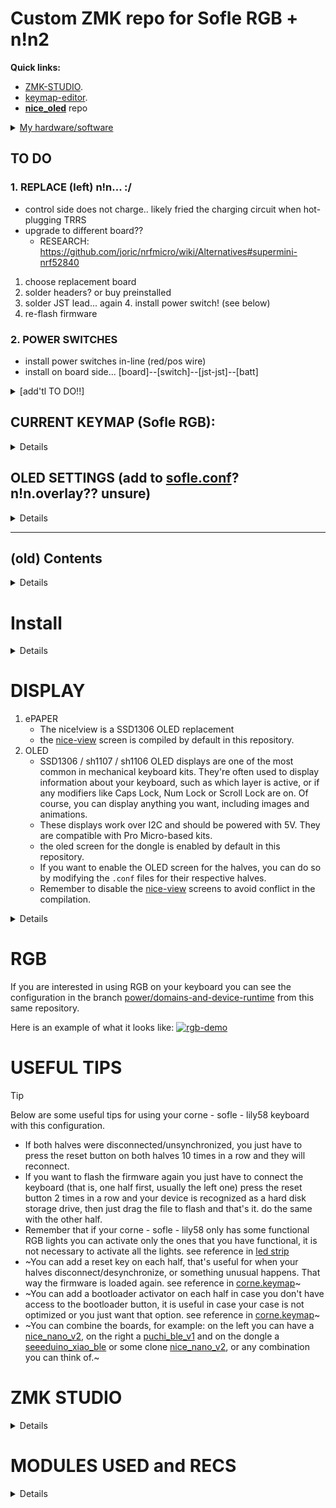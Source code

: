 # Custom ZMK repo for Sofle RGB + n!n2

**Quick links:**

- [ZMK-STUDIO](https://zmk.studio/).
- [keymap-editor](https://nickcoutsos.github.io/keymap-editor/).
- [**nice_oled**](https://github.com/mctechnology17/zmk-nice-oled) repo

<!---------------break---------------->

<details>
	<summary> <ins> My hardware/software </ins> </summary>
<br>
	
hardware: 

- Sofle RGB (v2.1)
- nice!nano v2 (Nordic nRF52840)
- [ec11 rotary encoders](https://customkbd.com/collections/other-components/products/rotary-encoder-ec11)
- 128X32 OLED display
- external LiPo batts per side
- 6x RGB underglow LEDs  ... WS2812 family?
- [vendor](https://customkbd.com/collections/sofle/products/sofle-keyboard-rgb-assembled)

- lame, v1.0 https://github.com/braindefender/KLP-Lame-Keycaps


software

- ZMK studio
- mctech ZMK fork https://github.com/mctechnology17/zmk-config
- mctech nice_oled 


</details>

<!---------------break---------------->



## TO DO


### 1. REPLACE (left) n!n... :/
- control side does not charge.. likely fried the charging circuit when hot-plugging TRRS
- upgrade to different board??
  - RESEARCH: https://github.com/joric/nrfmicro/wiki/Alternatives#supermini-nrf52840
1. choose replacement board
2. solder headers? or buy preinstalled
3. solder JST lead... again
   4. install power switch! (see below)
5. re-flash firmware

### 2. POWER SWITCHES
- install power switches in-line (red/pos wire)
- install on board side... [board]--[switch]--[jst-jst]--[batt] 

<!---------------break---------------->

<details>
<summary> [add'tl TO DO!!] </summary>
<br>

### battery shits?:
- find ideal thin battery ~5000mAh+
- maybe 2s battery?? (2x parallel series)
- https://zmk.dev/docs/development/hardware-integration/battery
  - https://github.com/ebastler/zmk-designguide/blob/main/readme.md#vsense
- vendors?
  - https://www.lipobattery.us/li-po-batteries-5000mah/
  - https://www.dnkpower.com/3-7v-lipo-battery-cell/
  - https://www.benzoenergy.com/lithium-polymer-battery.html
  - https://motoma.com/lithium-ion-battery/


### RGB:
- [x] ~~1. Add RGB underglow support~~
   - ~~see ZMK [doc](https://zmk.dev/docs/development/hardware-integration/lighting/underglow#nrf52-based-boards)~~
   - ~~properly define led_strip function within [n!n.overlay](boards\nice_nano_v2.overlay)~~ 
   - ~~edit [n!n.overlay](boards\nice_nano_v2.overlay) RGB pin? currently set to p0.06, which is the battery GND?~~
     - ~~``` psels = <NRF_PSEL(SPIM_MOSI, 0, 6)>; ```~~
2. Configure RGB underglow settings 
   - see ZMK [doc](https://zmk.dev/docs/config/lighting#rgb-underglow)
   - disable nice-view compile (inside n!n.overlay?)
   - 
3. RGB behavior activation + binding
   - #include <dt-bindings/zmk/rgb.h>
   - [x] need this to enable "RGB_TOG" etc.
   - https://zmk.dev/docs/keymaps/behaviors/underglow

### OLED:  
- custom animation? 
- increase gem fps (9600 = 10fps > 9600/10 *24 = 3840 == 24fps??)
- resize pokemon animation?

### Hardware: 
- acrylic OLED covers? 
  - standoffs 
  - m2 (torx) screws
  - countersunk screw holes? for flush hardware
- figure out LED hardware (sk6812mini? ws2912b? [...](https://customkbd.com/collections/diodes-and-leds)) 
- thinner batts 
  - proper standoff height
 
### Firmware: 
- reset HID to use mouse fxns over BLE
- edit out unused modules > root/config/west.yml
- edit cmake args? > root/build.yaml
- [ ] rename artifacts output > root/build.yaml ... will this break anything?
- [ ] monitor windows battery read
- [ ] what is cmake-args? > build.yaml
- [ ] what is snippets? > build.yaml

</details>

<!---------------break---------------->



## CURRENT KEYMAP (Sofle RGB): 
<details>
	
<sub>(updates automatically)</sub>

	
![current-sofle.keymap](keymap-drawer/sofle.svg)
To customize, see these references:
[^1] [^2] [^3]
</details>


<!---------------break---------------->


## OLED SETTINGS (add to [sofle.conf](config/sofle.conf)? n!n.overlay?? unsure)

<details> 

hidden animations (not sized for 128X32 OLED)

```
CONFIG_NICE_OLED_POKEMON_ANIMATION=y/n
CONFIG_NICE_OLED_VIM=y/n
CONFIG_NICE_OLED_VIP_MARCOS=y/n
CONFIG_NICE_OLED_WIDGET_PERIPHERAL_TEST=y/n
```

see [nice!oled.defconfig](https://github.com/mctechnology17/zmk-nice-oled/blob/5d7dce25735277dd6dcd8295c64e143d4f95cdfa/boards/shields/nice_oled/Kconfig.defconfig)
	
| Option                                                           | Type | Description                                                                                                                                                                                                                                                       | Default |
| ------------------------------------------                       | ---- | ----------------------------------------------------------------------------------------------------------------------------------------------------------------------------------------------------------------------------------------------------------------- | ------- |
| `CONFIG_NICE_OLED_GRAPH_AND_NEEDLE_WPM_FIXED_RANGE`                 | bool | This shield uses a fixed range for the chart and gauge deflection. If you set this option to `n`, it will switch to a dynamic range, like the default nice!view shield, which dynamically adjusts based on the last 10 WPM values provided by ZMK.                | y       |
| `CONFIG_NICE_OLED_GRAPH_AND_NEEDLE_WPM_FIXED_RANGE_MAX`             | int  | You can adjust the maximum value of the fixed range to align with your current goal.                                                                                                                                                                              | 100     |
| `CONFIG_NICE_OLED_GEM_ANIMATION`                                 | bool | If you find the animation distracting (or want to save on battery usage), you can turn it off by setting this option to `n`. It will instead pick a random frame of the animation every time you restart your keyboard.                                           | y       |
| `CONFIG_NICE_OLED_GEM_ANIMATION_MS`                              | int  | Alternatively, you can slow down the animation. A high value, such as 96000, slows the animation considerably, showing the next frame every couple of seconds. The animation consists of 16 frames, and the default value of 960 milliseconds plays it at 60 fps. | 960     |
| `CONFIG_NICE_OLED_WIDGET_WPM`                                    | bool | Enables the Words Per Minute (WPM) widget on the OLED display.                                                                                                                                                                                                    | y       |
| `CONFIG_NICE_OLED_WIDGET_WPM_LUNA`                               | bool | Activates the Luna animation for the WPM widget.                                                                                                                                                                                                                  | y       |
| `CONFIG_NICE_OLED_WIDGET_WPM_LUNA_ANIMATION_MS`                  | int  | Sets the duration of the Luna animation for the WPM widget (in milliseconds).                                                                                                                                                                                     | 300     |
| `CONFIG_NICE_OLED_WIDGET_HID_INDICATORS`                         | bool | Enables the Human Interface Device (HID) indicators widget.                                                                                                                                                                                                       | y       |
| `CONFIG_NICE_OLED_WIDGET_HID_INDICATORS_LUNA`                    | bool | Activates the Luna animation for the HID indicators widget.                                                                                                                                                                                                       | y       |
| `CONFIG_NICE_OLED_WIDGET_HID_INDICATORS_LUNA_ONLY_CAPSLOCK`      | bool | Activates the Luna animation for the HID indicators widget [ONLY for CapsLock ](https://zmk.dev/docs/keymaps/list-of-keycodes#locks)                                                                                                                  | n       |
| `CONFIG_NICE_OLED_WIDGET_HID_INDICATORS_LUNA_ANIMATION_MS`       | int  | Sets the duration of the Luna animation for the HID indicators widget (in milliseconds).                                                                                                                                                                          | 300     |
| `CONFIG_NICE_OLED_WIDGET_MODIFIERS_INDICATORS`                   | bool | Enables the modifiers indicators widget, which shows active modifier keys.                                                                                                                                                                                        | y       |
| `CONFIG_NICE_OLED_WIDGET_MODIFIERS_INDICATORS_LUNA`              | bool | Activates the Luna animation for the modifiers indicators widget.                                                                                                                                                                                                 | y       |
| `CONFIG_NICE_OLED_WIDGET_MODIFIERS_INDICATORS_LUNA_ANIMATION_MS` | int  | Sets the duration of the Luna animation for the modifiers indicators widget (in milliseconds).                                                                                                                                                                    | 300     |


You can deactivate luna the dog as follows (default is activated):
```conf
CONFIG_NICE_OLED_WIDGET_WPM=n
CONFIG_NICE_OLED_WIDGET_WPM_LUNA=n
CONFIG_NICE_OLED_WIDGET_HID_INDICATORS=n
CONFIG_NICE_OLED_WIDGET_HID_INDICATORS_LUNA=n
CONFIG_NICE_OLED_WIDGET_MODIFIERS_INDICATORS=n
CONFIG_NICE_OLED_WIDGET_MODIFIERS_INDICATORS_LUNA=n
```

You can enable only the capslock if it is more appropriate for you:
```conf
CONFIG_NICE_OLED_WIDGET_HID_INDICATORS_LUNA_ONLY_CAPSLOCK=y
```

</details>

<!---------------break---------------->

----

## (old) Contents

<details>


- [INTRO](#INTRO)
- [QUICK START](#QUICK-START)
  - [keymap sofle](#keymap-sofle)
- [LOCAL INSTALLATION](#LOCAL-INSTALLATION)
- [DISPLAY](#DISPLAY)
- [RGB](#RGB)
  - [rgb with niceview](#rgb-with-niceview)
  - [rgb with niceview in two step](#rgb-with-niceview-in-two-step)
- [DONGLE](#DONGLE)
- [USEFUL TIPS](#USEFUL-TIPS)
- [ZMK STUDIO](#ZMK-STUDIO)
- [MODULE INTEGRATION](#MODULE-INTEGRATION)
   - [modules used in this repository](#modules-used-in-this-repository)
   - [list of useful modules](#list-of-useful-modules)
- [THIS REPOSITORY AS A MODULE](#THIS-REPOSITORY-AS-A-MODULE)
- [INSPIRATIONS](#INSPIRATIONS)
- [MY OTHER PROJECTS](#MY-OTHER-PROJECTS)
- [RELATED PROJECTS](#RELATED-PROJECTS)
- [DONGLE DESIGNS](#DONGLE-DESIGNS)

</details>



<!---------------break---------------->


# Install

<details>

> [!NOTE]
>
> 1. With this configuration you can use the corne - sofle - lily58 keyboard practically
> immediately, you just have to follow the following steps and that's it.
>
> 2. If you need precompiled files you can download them from the [firmware
>    folder](./firmware)
>
> 3. If you have any problems, you just have to flash the reset firmwares that
>    are in the [firmware](./firmware) folder and that's it.
>
> 4. Disable the builds you don't need in the file [build.yaml](./build.yaml),
>    by default they are all activated.


### zmk-studio (quick start)
This repository includes the necessary configuration to use zmk-studio without
the need to configure anything else. You just have to follow the steps below:
- fork this repository y flash the firmware to the keyboard with the uf2 files (see as below en normal procedure)
- connect the master (dongle or central) to the PC
- Modify the keyboard mapping on the go with [ZMK Studio
  Web](https://zmk.studio/) and enjoy the changes!

### normal procedure
1. Fork this repository (I appreciate if you follow me on [github] and [youtube])
2. Modify the keyboard mapping with [keymap-editor]. If you want to read about
   the features of this editor you can do so here: [ZMK Studio Web](https://zmk.studio/) or [keymap-editor](https://github.com/nickcoutsos/keymap-editor).
3. Save changes and commit (optional)
4. Go to actions on github and download the artifacts
   - Actions(click) -> All Workflows (click)-> Initial User Config. (here you
     scroll to the bottom and click)
   - Here is something called artifacts, click to download the file, it is a .zip
   - now go to download on your computer (or wherever you have downloads by default):
   - unzip the .zip file
   - Connect the nice!nano v2 microcontroller to the USB-C port of your computer
   - the microcontroller is recognized as a storage device
5. Flash the firmware to the keyboard with the uf2 files (drag and drop and WITH dongle)
   - xiao_corne_dongle_xiao_dongle_display.uf2 for [seeeduino_xiao_ble] as a dongle
   - nice_corne_left_peripheral.uf2 for [nice_nano_v2] as a peripheral
   - nice_corne_right.uf2 for [nice_nano_v2] as a peripheral
6. Flash the firmware to the keyboard with the uf2 files (drag and drop and WITHOUT dongle)
   - nice_corne_left.uf2 for [nice_nano_v2] as a master side
   - nice_corne_right.uf2 for [nice_nano_v2] as a peripheral
7. If you need help, you can ask in the [ZMK Discord]
8. Enjoy your new keyboard

Here you can see the visual changes to the configuration:
> [!NOTE]
>
> This .svg image is automatically generated every time a change is made with
> the keymap editor. Github's workflows are responsible for building and
> generating the .svg file. You just have to go to the
> [keymap-drawer](./keymap-drawer)  folder and open the .svg file with your
> preferred browser if you want to see the files. The keymap-drawer
> configuration file is located in
> [config](./config/config_keymap-drawer.yaml).
> The file for the workflows is in [workflows](./.github/workflows/keymap-drawer.yaml) in case you want to modify it.

### keymap sofle
	
![current-keymap-sofle](keymap-drawer/sofle.svg)
	
If you want to customize this image with shapes/colors/etc. You can see these references:
[^1] [^2] [^3]


<!---------------break---------------->


#  LOCAL INSTALLATION 
<details>
	
LOCAL INSTALLATION

Before making any modifications, please see the [ZMK documentation]
documentation.

Example of an advanced configuration hier -> [^4]

1. Clone _your fork_ of this repository.

   ```bash
   # Replace `mctechnology17` with your username
   git clone https://github.com/mctechnology17/zmk-config.git
   ```

2. Enter the repository.

   ```bash
   cd zmk-config
   ```

Here you have a preview of how the repository is organized:

```bash
zmk-config # main folder
├── LICENSE # license
├── Makefile # file for compilation
├── README.md # readme this file
├── build.yaml # config file for compilation on the github server
│   boards
│   ├── ... # other boards
│   ├── nice_nano_v2.overlay
│   ├── puchi_ble_v1.overlay
│   └── shields
│       ├── corne
│       │   ├── Kconfig.defconfig # modify if you want to add a new shield
│       │   ├── Kconfig.shield # modify if you want to add a new shield
│       │   ├── boards
│       │   │   ├── ... # other boards
│       │   ├── corne.conf # general configurations of the corne
│       │   ├── corne.dtsi # default dtsi
│       │   ├── corne.keymap # default keymap
│       │   ├── corne.zmk.yml # modify if you want to add a new shield
│       │   ├── corne_dongle_pro_micro.conf # conf dongle pro_micro pinout
│       │   ├── corne_dongle_pro_micro.overlay # properties/displays dongle
│       │   ├── corne_dongle_xiao.conf # conf dongle xiao pinout
│       │   ├── corne_dongle_xiao.overlay # properties/displays dongle
│       │   ├── corne_left.conf # conf left
│       │   ├── corne_left_peripheral.conf # config left peripheral
│       │   ├── corne_right.conf # conf right
│       │   ├── ... # other files
│       └── dongle_display
│           ├── ... # here you can modify the screen widgets
│           └── widgets
│               └── # here you can modify the screen widgets
│   config # configuration folder
│   ├── config_keymap-drawer.yaml # config file keymap-drawer
│   ├── corne.conf # general configurations of the corne
│   ├── corne.keymap # your keymap file
│   ├── keymap_german_mac_iso_zmk.h # example of definition for german mac iso
│   └── west.yml # conf to connect with the repository
├── firmware
│   └── *.uf2 # all the firmwares
├── keymap-drawer # folder with the keymap-drawer
│   ├── corne.svg # img of the keymap
│   └── corne.yaml # keymap file yaml format for keymap-drawer
└── src
    └── ... # other files
```

To compile with make, just run the following command:

> [!IMPORTANT]
>
> 1. You have to have [docker](https://www.docker.com/products/docker-desktop/)
>    installed on your computer to use this command.
> 2. Check the [makefile](./makefile) file for build options.


```bash
make codebase_urob # clones urob's zmk firmware and initializes it
make corne_urob # compile all the *.uf2 of the corne and copy them to the firmware folder
```
</details>

</details>

<!---------------break---------------->


# DISPLAY
1. ePAPER
   - The nice!view is a SSD1306 OLED replacement
   - the [nice-view] screen is compiled by default in this repository.
2. OLED
   - SSD1306 / sh1107 / sh1106 OLED displays are one of the most common in
     mechanical keyboard kits. They're often used to display information about
     your keyboard, such as which layer is active, or if any modifiers like
     Caps Lock, Num Lock or Scroll Lock are on. Of course, you can display
     anything you want, including images and animations.
   - These displays work over I2C and should be powered with 5V. They are
     compatible with Pro Micro-based kits.
   - the oled screen for the dongle is enabled by default in this repository.
   - If you want to enable the OLED screen for the halves, you can do so by
     modifying the `.conf` files for their respective halves.
   - Remember to disable the [nice-view] screens to avoid conflict in the compilation.
  
<details>
	
3. FULL COLOR LCD SCREEN
   - [Prospector](https://github.com/carrefinho/prospector) is a desktop ZMK dongle with full color LCD screen.

> [!IMPORTANT]
>
> 1. To modify the dongle's OLED screen you can modify the `.overlay` file as follows for its respective board:
[corne_dongle_xiao.overlay](./config/boards/shields/corne/corne_dongle_xiao.overlay) and
[corne_dongle_pro_micro.overlay](./config/boards/shields/corne/corne_dongle_pro_micro.overlay). There you can find as a comment examples for the 128x32, 128x64, 128x128 screens and [nice-view] for the dongle screen.
> 3. For the 128x128 OLED screen model sh1107 there are no default drivers in Zephyr, so neither in ZMK, but you can add it yourself with this small tutorial (This tutorial is the same for the OLED screens mentioned above):

You just have to modify the following line:
```dts
// replace the following lines for the 128x64 screen by default
&pro_micro_i2c {
    status = "okay";

    oled: ssd1306@3c {
        compatible = "solomon,ssd1306fb";
        reg = <0x3c>;
        width = <128>;
        height = <64>;
        segment-offset = <0>;
        page-offset = <0>;
        display-offset = <0>;
        multiplex-ratio = <63>;
        segment-remap;
        com-invdir;
        inversion-on;
        prechargep = <0x22>;
    };
};
// for this (i.e. just copy and paste) replace the 128x64 screen with the 128x128 sh1107 screen
&pro_micro_i2c {
    status = "okay";
    oled: sh1106@3c {
        compatible = "sinowealth,sh1106";
        reg = <0x3c>;
        width = <120>;
        height = <128>;
        segment-offset = <0>;
        page-offset = <0>;
        display-offset = <0>;
        multiplex-ratio = <119>;
        segment-remap;
        com-invdir;
        inversion-on;
        prechargep = <0x22>;
        };
};

```

</details>

<!---------------break---------------->

# RGB

If you are interested in using RGB on your keyboard you can see the
configuration in the branch
[power/domains-and-device-runtime](https://github.com/mctechnology17/zmk-config/tree/power/domains-and-device-runtime)
from this same repository.

Here is an example of what it looks like:
[![rgb-demo](src/demo.GIF)](https://www.youtube.com/c/mctechnology17)

<!---------------break---------------->


# USEFUL TIPS
> [!TIP]
>
> Below are some useful tips for using your corne - sofle - lily58 keyboard with this
> configuration.


- If both halves were disconnected/unsynchronized, you just have to press the reset button on both halves 10 times in a row and they will reconnect.
- If you want to flash the firmware again you just have to connect the keyboard (that is, one half first, usually the left one) press the reset button 2 times in a row and your device is recognized as a hard disk storage drive, then just drag the file to flash and that's it. do the same with the other half.
- Remember that if your corne - sofle - lily58 only has some functional RGB lights you can activate only the ones that you have functional, it is not necessary to activate all the lights. see reference in [led strip](./config/corne.keymap)
- ~You can add a reset key on each half, that's useful for when your halves disconnect/desynchronize, or something unusual happens. That way the firmware is loaded again. see reference in [corne.keymap](./config/corne.keymap)~
- ~You can add a bootloader activator on each half in case you don't have access to the bootloader button, it is useful in case your case is not optimized or you just want that option. see reference in [corne.keymap](./config/corne.keymap)~
- ~You can combine the boards, for example: on the left you can have a [nice_nano_v2], on the right a [puchi_ble_v1] and on the dongle a [seeeduino_xiao_ble] or some clone [nice_nano_v2], or any combination you can think of.~

<!---------------break---------------->

# ZMK STUDIO

<details>
	
This repository includes the necessary configuration to use zmk-studio without
the need to configure anything else. You just have to follow the steps below:
- fork this repository y flash the firmware to the keyboard with the uf2 files
- connect the master (dongle or central) to the PC
- Modify the keyboard mapping on the go with [ZMK Studio
  Web](https://zmk.studio/) and enjoy the changes!

> [!TIP]
>
> 1. For zmk-studio it is necessary to enable the `&studio_unlock` macro but you
> can skip this if you use `CONFIG_ZMK_STUDIO_LOCKING=n` in your zmk
> configuration. This is enabled by default in this repository.
> 2. Remember that this has to be activated on the master and the dongle:
> `snippet: studio-rpc-usb-uart`
> 3. with the `cmake-args: -DCONFIG_ZMK_USB=y` flag you can activate the master
>    (dongle or central) to connect always defaults to usb.
> 4. The zmk-studio only connects with USB on the web and only BLE in the app,
>    it is useful to have a toggle key to switch between BLE and USB. (this is
>    what I understood, if not, please correct me)

<!---------------break---------------->

Useful links:
- [ZMK Studio Web](https://zmk.studio/)
- [ZMK Studio Unlock Behavior](https://zmk.dev/docs/keymaps/behaviors/studio-unlock/)
- [ZMK Studio Testing Steps / click hier for more ...](https://discord.com/channels/719497620560543766/719544534500900886/1296241576263024641):
	* [Set up ZMK Studio](https://zmk.dev/docs/development/hardware-integration/studio-setup) for your device, if needed.
	* [Build with ZMK Studio enabled](https://zmk.dev/docs/features/studio) and flash to the device.
	* Test ZMK Studio by loading https://zmk.studio/ or installing the app from the latest release at https://github.com/zmkfirmware/zmk-studio/releases/

<!---------------break---------------->

### Reporting

Please report any and all testing results, even successful results in [Discord
zmk-studio](https://discord.com/channels/719497620560543766/722441502948851741.)
If you have a genuine bug to report, please file a new [GitHub
Issue](https://github.com/zmkfirmware/zmk-studio/issues/new/choose). With any
bugs or testing results, please include all the relevant details, including the
host OS, app/browser details, keyboard used, link to your config repo, etc.

</details>

# MODULES USED and RECS

<details> 

> [!TIP]
>
> 1. Remember that animations consume energy, so if you want to conserve your battery, turn off the animations!
> 2. Please consult the documentation of each module that you are going to use, here I leave you the links for each one.

## modules used in this repository
See module details here for more information and more configurations:
- [**nice_view_gem**](https://github.com/M165437/nice-view-gem) a sleek customization for the nice!view shield
- [**nice_oled**](https://github.com/mctechnology17/zmk-nice-oled) vertical widgets for oled screens with zmk for split and non-split keyboards using the standard [oled screen](https://keycapsss.com/keyboard-parts/parts/80/0.91-oled-lcd-display-128x32-ssd1306-i2c) 128x32.

<details>
	
- [**zmk-dongle-display**](https://github.com/englmaxi/zmk-dongle-display) to show the peripheral battery percentage (and more!) on the display of the dongle.
- [**dongle_display!view**](https://github.com/mctechnology17/zmk-dongle-display-view) to show the peripheral battery percentage (and more!) on the display of the dongle using the nice!view display.
- [**oled Adapter**](https://github.com/mctechnology17/zmk-oled-adapter) to use the 128x32, 128x64 and 128x128 OLED screens on keyboards with ZMK without having to modify the shields of the keyboards.


## list of useful modules
Additional features are provided by the following [modules](https://zmk.dev/docs/features/modules):

- [**zmk-antecedent-morph**](https://github.com/ssbb/zmk-antecedent-morph) to change the behavior of a key based on the previously pressed key. This is used to type `<=`, `>=`, `!=`, `=>`, `->`, `|>`, `./` and `#include ` more comfortably.
- [**zmk-locales**](https://github.com/joelspadin/zmk-locales) to provide key codes for non-US keyboard locales.
- [**zmk-rgbled-widgets**](https://github.com/caksoylar/zmk-rgbled-widget) to show the connection and battery status with the built-in LEDs of the Xiao BLE controller.
- [**zmk-led_indicator**](https://github.com/englmaxi/zmk-config/tree/main/boards/shields/led_indicator) to show the connection and battery status with the built-in LEDs to be used with the single LED of the nice!nano. Based on the [**zmk-rgbled-widgets**](https://github.com/caksoylar/zmk-rgbled-widget)
- [**zmk-tri-state**](https://github.com/urob/zmk-tri-state) to define a custom <kbd>swapper</kbd> and a <kbd>select-word</kbd> behavior.
- [**zmk-layer-listeners**](https://github.com/ssbb/zmk-layer-listeners) - call something on layer enter/leave. I use it for haptic feedback and to reset nav layer toggled keys on leave.
- [**zmk-deadkey-slayer**](https://github.com/ssbb/zmk-deadkey-slayer) - drop invalid keycodes. I use them quite a lot as a markers, way to reset sticky keys, etc. so they aren't sent to the host (in which case eg MacOS disconnects device after some limit)
- [**zmk-raw-hid**](https://github.com/zzeneg/zmk-raw-hid) - raw HID - Custom nice!view widget that adds time, layout and volume information. This data is received from host computer with companion app over HID interface (aka Raw HID from QMK).
- [**zmk-nice-view-hid**](https://github.com/zzeneg/zmk-nice-view-hid) - Custom nice!view widget that adds time, layout and volume information. This data is received from host computer with companion app over HID interface (aka Raw HID from QMK).
- [**zmk-hid-host**](https://github.com/zzeneg/qmk-hid-host) - HID host - Custom nice!view widget that adds time, layout and volume information. This data is received from host computer with companion app over HID interface (aka Raw HID from QMK).

<!---------------break---------------->

# THIS REPOSITORY AS A MODULE
1. In the `config/west.yml` file, add a new remote and its related project.
```yaml
manifest:
  remotes:
    - name: zmkfirmware
      url-base: https://github.com/zmkfirmware
    # include corne with dongle pro_micro and xiao compatible
    - name: mctechnology17
      url-base: https://github.com/mctechnology17
  projects:
    - name: zmk
      remote: zmkfirmware
      revision: main
      import: app/west.yml
    # include corne with dongle pro_micro and xiao compatible
    - name: zmk-config
      remote: mctechnology17
      revision: main
  self:
    path: config
```

2. In the `build.yaml` file, add the `corne_dongle_pro_micro` or the `corne_dongle_xiao` shield.

```yaml
---
include:
  # example with xiao dongle without display
  - board: seeeduino_xiao_ble
    shield: corne_dongle_xiao
    cmake-args: -DCONFIG_ZMK_KEYBOARD_NAME=\"Xiao_Dongle\" -DCONFIG_ZMK_STUDIO=y
    artifact-name: xiao_corne_dongle_xiao
    snippet: studio-rpc-usb-uart
  # ... the rest of the shields
```

3. Build the firmware, flash it to your keyboard, and enjoy!

</details>

<details>
	
<!---------------break---------------->

# INSPIRATIONS

- [englmaxi/zmk-config](https://github.com/englmaxi/zmk-config)
- [caksoylar/zmk-config](https://github.com/caksoylar/zmk-config)
- [joelspadin/zmk-locale-generator](https://github.com/joelspadin/zmk-locale-generator)
- [minusfive/zmk-config](https://github.com/minusfive/zmk-config)
- [infused-kim/zmk-config](https://github.com/infused-kim/zmk-config)
- [urob/zmk-config](https://github.com/urob/zmk-config)

# MY OTHER PROJECTS:
- [nice!oled](https://github.com/mctechnology17/zmk-nice-oled): nice_oled
  vertical widgets for oled screens with zmk (for split and non-split
  keyboards)
- [dongle_display!view](https://github.com/mctechnology17/zmk-dongle-display-view): This is a mix between display_dongle and nice!view that allows you to use the nice!view display with your dongle.
- [oled_adapter](https://github.com/mctechnology17/zmk-oled-adapter): This
  module is an adapter for 128x32, 128x64 and 128x128 OLED screens, to be used
  on keyboards with ZMK without having to modify the shields of the keyboards.
- [qmk-config] will be updated soon
- [qmk_userspace] will be updated soon
- [vimtools] swiss army knife for vim (features and settings that will make your life easier)
- [gm] cross-platform git manager with friendly user interface
- [vim-better-header] the best automated template
- [vim-executor] multilanguage code executor

If you enjoy my contributions, feel free to donate. I appreciate if you follow me on [github] and [youtube]
- [paypal]
- [sponsor]

# RELATED PROJECTS

I used this project as a reference to configure the dongles with OLED screen:
- [cygnus](https://github.com/rain2813/zmk-cygnus-oled.git) by @rain2813
- [zmk keyboard Macintosh dongle display](https://makerworld.com/en/models/403660) by @rain2813
- [corne with dongle](https://github.com/tomgroenwoldt/zmk-config.git) by @tomgroenwoldt
- [zmk-dongle-display](https://github.com/englmaxi/zmk-dongle-display.git) by @englmaxi
- [zmk-config for module](https://github.com/englmaxi/zmk-config/tree/master/boards/shields) by @englmaxi
- [zmk-config for dongle pro micro](https://github.com/joaopedropio/zmk-swoop/tree/dongle-sdd1306) by @joaopedropio

In the following animations created by @englmaxi you can see what the dongle
looks like with the 128x64 OLED screen:

![output](https://github.com/englmaxi/zmk-config/assets/43675074/8d268f23-1a4f-44c3-817e-c36dc96a1f8b)

In that animation you can see the connection or output with the computer, that
is, if it is through a USB or Bluetooth port. Also information about the status
of both batteries.

![mods](https://github.com/englmaxi/zmk-config/assets/43675074/af9ec3f5-8f61-4629-abed-14ba0047f0bd)

In this animation you can see the actions of the modifier keys, such as
control, shift, alt, windows/mac, etc.

<!---------------break---------------->


# TODO
- [ ] Add more features to the repository
- [ ] Update the documentation

[^1]: Keymap-drawer, https://github.com/caksoylar/keymap-drawer https://keymap-drawer.streamlit.app/
[^2]: caksoylar zmk-config example for keymap-drawer https://github.com/caksoylar/zmk-config
[^3]: Install pipx, https://pipx.pypa.io/stable/
[^4]: Urob zmk-config, https://github.com/urob/zmk-config
[^5]: Urob ZMK Firmware: Personal fork, https://github.com/urob/zmk/

</details>


<!---------------break---------------->



[github]: https://github.com/mctechnology17
[gm]: https://github.com/mctechnology17/gm
[keymap-editor]: https://nickcoutsos.github.io/keymap-editor/
[nice_nano_v2]: (https://nicekeyboards.com/nice-nano)
[nice-view]: https://nicekeyboards.com/nice-view
[paypal]: https://www.paypal.me/mctechnology17
[puchi_ble_v1]: (https://keycapsss.com/keyboard-parts/mcu-controller/202/puchi-ble-wireless-microcontroller-pro-micro-replacement?number=KC10157_SWITCH&c=18)
[qmk_userspace]: https://github.com/mctechnology17/qmk_userspace
[qmk-config]: https://github.com/mctechnology17/qmk-config
[seeeduino_xiao_ble]: (https://keycapsss.com/keyboard-parts/mcu-controller/212/seeed-studio-xiao-nrf52840-rp2040-esp32c3?number=KC10167_NRF)
[sponsor]: https://github.com/sponsors/mctechnology17
[vim-better-header]: https://github.com/mctechnology17/vim-better-header
[vim-executor]: https://github.com/mctechnology17/vim-executor
[vimtools]: https://github.com/mctechnology17/vimtools
[youtube]: https://www.youtube.com/c/mctechnology17
[ZMK Discord]: https://zmk.dev/community/discord/invite
[ZMK documentation]: https://zmk.dev/docs/user-setup
